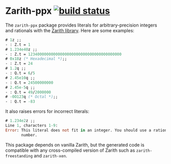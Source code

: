 # Zarith-ppx [![build status][buildpic]][build]

[buildpic]: https://travis-ci.org/Drup/zarith-ppx.svg?branch=master
[build]: https://travis-ci.org/Drup/zarith-ppx

The `zarith-ppx` package provides literals
for arbitrary-precision integers and rationals
with the [Zarith library][zarith].
Here are some examples:

```ocaml
# 1z ;;
- : Z.t = 1
# 1.234e40z ;;
- : Z.t = 12340000000000000000000000000000000000000
# 0x18z (* Hexadecimal *);;
- : Z.t = 24
# 1.2q ;;
- : Q.t = 6/5
# 2.45e10q ;;
- : Q.t = 24500000000
# 2.45e-5q ;;
- : Q.t = 49/2000000
# -0O123q (* Octal *);;
- : Q.t = -83
```

It also raises errors for incorrect literals:
<!-- $MDX version>=4.08 -->
```ocaml
# 1.234e2z ;;
Line 1, characters 1-9:
Error: This literal does not fit in an integer. You should use a rational
       number.
```

This package depends on vanilla Zarith, but the generated code is compatible with any cross-compiled version of Zarith such as `zarith-freestanding` and `zarith-xen`.

[zarith]: https://github.com/ocaml/Zarith
